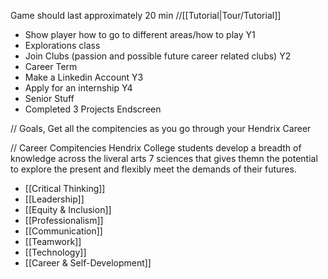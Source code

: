 Game should last approximately 20 min
//[[Tutorial|Tour/Tutorial]]
- Show player how to go to different areas/how to play
Y1
- Explorations class
- Join Clubs (passion and possible future career related clubs)
Y2
- Career Term
- Make a Linkedin Account
Y3
- Apply for an internship
Y4
- Senior Stuff
- Completed 3 Projects
Endscreen

// Goals, Get all the compitencies as you go through your Hendrix Career

// Career Compitencies
Hendrix College students develop a breadth of knowledge across the liveral arts 7 sciences that gives themn the potential to explore the present and flexibly meet the demands of their futures. 
- [[Critical Thinking]]
- [[Leadership]]
- [[Equity & Inclusion]]
- [[Professionalism]]
- [[Communication]]
- [[Teamwork]]
- [[Technology]]
- [[Career & Self-Development]]